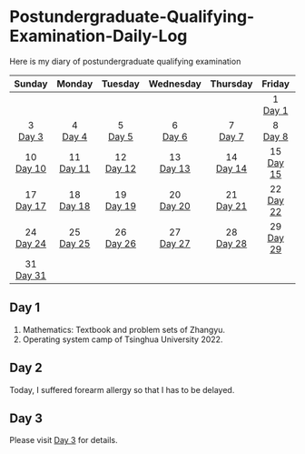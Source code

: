 # Postundergraduate-Qualifying-Examination-Daily-Log
Here is my diary of postundergraduate qualifying examination

|  Sunday   | Monday  | Tuesday | Wednesday | Thursday | Friday | Saturday |
|  :----:  |  :----:   |   :----:   |  :----:  |   :----:   |  :----:   |   :----:  | 
|   |  |   |  |   | 1<br>[Day 1](#day-1) | 2<br>[Day 2](#day-2)  | 
| 3<br>[Day 3](#day-3)  | 4<br>[Day 4](#day-4) | 5<br>[Day 5](#day-5)  | 6<br>[Day 6](#day-6) | 7<br>[Day 7](#day-7)  | 8<br>[Day 8](#day-8) | 9<br>[Day 9](#day-9)  | 
| 10<br>[Day 10](#day-10)  | 11<br>[Day 11](#day-11) | 12<br>[Day 12](#day-12)  | 13<br>[Day 13](#day-13) | 14<br>[Day 14](#day-14)  | 15<br>[Day 15](#day-15) | 16<br>[Day 16](#day-16)  | 
| 17<br>[Day 17](#day-17)  | 18<br>[Day 18](#day-18) | 19<br>[Day 19](#day-19)  | 20<br>[Day 20](#day-20) | 21<br>[Day 21](#day-21)  | 22<br>[Day 22](#day-22) | 23<br>[Day 23](#day-23)  | 
| 24<br>[Day 24](#day-24)  | 25<br>[Day 25](#day-25) | 26<br>[Day 26](#day-26)  | 27<br>[Day 27](#day-27) | 28<br>[Day 28](#day-28)  | 29<br>[Day 29](#day-29) | 30<br>[Day 30](#day-30)  | 
| 31<br>[Day 31](#day-31)  |  |   |  |   |  |   | 

## Day 1
1. Mathematics: Textbook and problem sets of Zhangyu.
2. Operating system camp of Tsinghua University 2022.
## Day 2
Today, I suffered forearm allergy so that I has to be delayed.
## Day 3
Please visit [Day 3]() for details.
